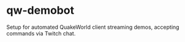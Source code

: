 # qw-demobot
Setup for automated QuakeWorld client streaming demos, accepting commands via Twitch chat.
